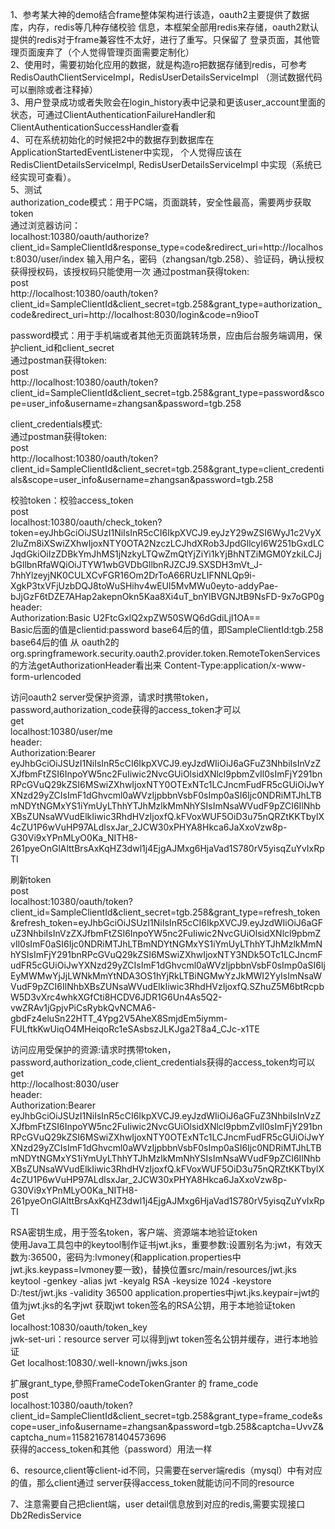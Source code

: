 1、参考某大神的demo结合frame整体架构进行该造，oauth2主要提供了数据库，内存，redis等几种存储校验 信息，本框架全部用redis来存储，oauth2默认提供的redis对于frame兼容性不太好，进行了重写。只保留了
登录页面，其他管理页面废弃了（个人觉得管理页面需要定制化）  
2、使用时，需要初始化应用的数据，就是构造ro把数据存储到redis，可参考RedisOauthClientServiceImpl，RedisUserDetailsServiceImpl
（测试数据代码可以删除或者注释掉）  
3、用户登录成功或者失败会在login_history表中记录和更该user_account里面的状态，可通过ClientAuthenticationFailureHandler和
ClientAuthenticationSuccessHandler查看  
4、可在系统初始化的时候把2中的数据存到数据库在ApplicationStartedEventListener中实现，
个人觉得应该在RedisClientDetailsServiceImpl,
RedisUserDetailsServiceImpl
中实现（系统已经实现可查看）。  
5、测试  
authorization_code模式：用于PC端，页面跳转，安全性最高，需要两步获取token  
通过浏览器访问：  
localhost:10380/oauth/authorize?client_id=SampleClientId&response_type=code&redirect_uri=http://localhost:8030/user/index
输入用户名，密码（zhangsan/tgb.258）、验证码，确认授权获得授权码，该授权码只能使用一次
通过postman获得token:  
post   
http://localhost:10380/oauth/token?client_id=SampleClientId&client_secret=tgb.258&grant_type=authorization_code&redirect_uri=http://localhost:8030/login&code=n9iooT  


password模式：用于手机端或者其他无页面跳转场景，应由后台服务端调用，保护client_id和client_secret  
通过postman获得token:  
post  
http://localhost:10380/oauth/token?client_id=SampleClientId&client_secret=tgb.258&grant_type=password&scope=user_info&username=zhangsan&password=tgb.258  


client_credentials模式:  
通过postman获得token:  
post  
http://localhost:10380/oauth/token?client_id=SampleClientId&client_secret=tgb.258&grant_type=client_credentials&scope=user_info&username=zhangsan&password=tgb.258  


校验token：校验access_token  
post  
localhost:10380/oauth/check_token?token=eyJhbGciOiJSUzI1NiIsInR5cCI6IkpXVCJ9.eyJzY29wZSI6WyJ1c2VyX2luZm8iXSwiZXhwIjoxNTY0OTA2NzczLCJhdXRob3JpdGllcyI6W251bGxdLCJqdGkiOiIzZDBkYmJhMS1jNzkyLTQwZmQtYjZiYi1kYjBhNTZiMGM0YzkiLCJjbGllbnRfaWQiOiJTYW1wbGVDbGllbnRJZCJ9.SXSDH3mVt_J-7hhYlzeyjNK0CULXCvFGR16Om2DrToA66RUzLIFNNLQp9i-XgkP3txVFjUzbDQJ8toWuSHihv4wEUl5MvMWu0eyto-addyPae-bJjGzF6tDZE7AHap2akepnOkn5Kaa8Xi4uT_bnYlBVGNJtB9NsFD-9x7oGP0g  
header:  
Authorization:Basic U2FtcGxlQ2xpZW50SWQ6dGdiLjI1OA==  
Basic后面的值是clientid:password base64后的值，即SampleClientId:tgb.258  base64后的值
从 oauth2的 org.springframework.security.oauth2.provider.token.RemoteTokenServices的方法getAuthorizationHeader看出来
Content-Type:application/x-www-form-urlencoded  


访问oauth2 server受保护资源，请求时携带token，password,authorization_code获得的access_token才可以  
get  
localhost:10380/user/me  
header:  
Authorization:Bearer eyJhbGciOiJSUzI1NiIsInR5cCI6IkpXVCJ9.eyJzdWIiOiJ6aGFuZ3NhbiIsInVzZXJfbmFtZSI6InpoYW5nc2FuIiwic2NvcGUiOlsidXNlcl9pbmZvIl0sImFjY291bnRPcGVuQ29kZSI6MSwiZXhwIjoxNTY0OTExNTc1LCJncmFudFR5cGUiOiJwYXNzd29yZCIsImF1dGhvcml0aWVzIjpbbnVsbF0sImp0aSI6Ijc0NDRiMTJhLTBmNDYtNGMxYS1iYmUyLThhYTJhMzlkMmNhYSIsImNsaWVudF9pZCI6IlNhbXBsZUNsaWVudElkIiwic3RhdHVzIjoxfQ.kFVoxWUF5OiD3u75nQRZtKKTbylX4cZU1P6wVuHP97ALdlsxJar_2JCW30xPHYA8Hkca6JaXxoVzw8p-G30Vi9xYPnMLyO0Ka_NITH8-261pyeOnGlAlttBrsAxKqHZ3dwl1j4EjgAJMxg6HjaVad1S780rV5yisqZuYvIxRpTI  


刷新token  
post  
localhost:10380/oauth/token?client_id=SampleClientId&client_secret=tgb.258&grant_type=refresh_token&refresh_token=eyJhbGciOiJSUzI1NiIsInR5cCI6IkpXVCJ9.eyJzdWIiOiJ6aGFuZ3NhbiIsInVzZXJfbmFtZSI6InpoYW5nc2FuIiwic2NvcGUiOlsidXNlcl9pbmZvIl0sImF0aSI6Ijc0NDRiMTJhLTBmNDYtNGMxYS1iYmUyLThhYTJhMzlkMmNhYSIsImFjY291bnRPcGVuQ29kZSI6MSwiZXhwIjoxNTY3NDk5OTc1LCJncmFudFR5cGUiOiJwYXNzd29yZCIsImF1dGhvcml0aWVzIjpbbnVsbF0sImp0aSI6IjEyMWMwYjJjLWNkMmYtNDA3OS1hYjRkLTBiNGMwYzJkMWI2YyIsImNsaWVudF9pZCI6IlNhbXBsZUNsaWVudElkIiwic3RhdHVzIjoxfQ.SZhuZ5M6btRcpbW5D3vXrc4whkXGfCti8HCDV6JDR1G6Un4As5Q2-vwZRAv1jGpjvPiCsRybkQvNCMA6-gbdFz4eluSn22HTT_4Ypg2V5AheX8SmjdEm5iymm-FULftkKwUiqO4MHeiqoRc1eSAsbszJLKJga2T8a4_CJc-x1TE  


访问应用受保护的资源:请求时携带token，password,authorization_code,client_credentials获得的access_token均可以  
get  
http://localhost:8030/user  
header:  
Authorization:Bearer  eyJhbGciOiJSUzI1NiIsInR5cCI6IkpXVCJ9.eyJzdWIiOiJ6aGFuZ3NhbiIsInVzZXJfbmFtZSI6InpoYW5nc2FuIiwic2NvcGUiOlsidXNlcl9pbmZvIl0sImFjY291bnRPcGVuQ29kZSI6MSwiZXhwIjoxNTY0OTExNTc1LCJncmFudFR5cGUiOiJwYXNzd29yZCIsImF1dGhvcml0aWVzIjpbbnVsbF0sImp0aSI6Ijc0NDRiMTJhLTBmNDYtNGMxYS1iYmUyLThhYTJhMzlkMmNhYSIsImNsaWVudF9pZCI6IlNhbXBsZUNsaWVudElkIiwic3RhdHVzIjoxfQ.kFVoxWUF5OiD3u75nQRZtKKTbylX4cZU1P6wVuHP97ALdlsxJar_2JCW30xPHYA8Hkca6JaXxoVzw8p-G30Vi9xYPnMLyO0Ka_NITH8-261pyeOnGlAlttBrsAxKqHZ3dwl1j4EjgAJMxg6HjaVad1S780rV5yisqZuYvIxRpTI  


RSA密钥生成，用于签名token，客户端、资源端本地验证token  
使用Java工具包中的keytool制作证书jwt.jks，重要参数:设置别名为:jwt，有效天数为:36500，密码为:lvmoney(和application.properties中jwt.jks.keypass=lvmoney要一致)，替换位置src/main/resources/jwt.jks
keytool -genkey -alias jwt -keyalg RSA -keysize 1024 -keystore D:/test/jwt.jks -validity 36500
application.properties中jwt.jks.keypair=jwt的值为jwt.jks的名字jwt
获取jwt token签名的RSA公钥，用于本地验证token  
Get   
localhost:10830/oauth/token_key  
jwk-set-uri：resource server 可以得到jwt token签名公钥并缓存，进行本地验证  
Get localhost:10830/.well-known/jwks.json  


扩展grant_type,參照FrameCodeTokenGranter 的 frame_code  
post  
localhost:10380/oauth/token?client_id=SampleClientId&client_secret=tgb.258&grant_type=frame_code&scope=user_info&username=zhangsan&password=tgb.258&captcha=UvvZ&captcha_num=1158216781404573696  
获得的access_token和其他（password）用法一样  

6、resource,client等client-id不同，只需要在server端redis（mysql）中有对应的值，那么client通过
server获得access_token就能访问不同的resource

7、注意需要自己把client端，user detail信息放到对应的redis,需要实现接口Db2RedisService
